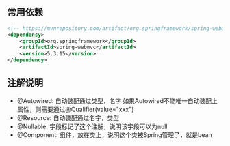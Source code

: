 ## 常用依赖
```xml
<!-- https://mvnrepository.com/artifact/org.springframework/spring-webmvc -->
<dependency>
    <groupId>org.springframework</groupId>
    <artifactId>spring-webmvc</artifactId>
    <version>5.3.15</version>
</dependency>
```
## 注解说明
- @Autowired: 自动装配通过类型，名字
    如果Autowired不能唯一自动装配上属性，则需要通过@Qualifier(value="xxx")
- @Resource: 自动装配通过名字，类型
- @Nullable: 字段标记了这个注解，说明该字段可以为null
- @Component: 组件，放在类上，说明这个类被Spring管理了，就是bean